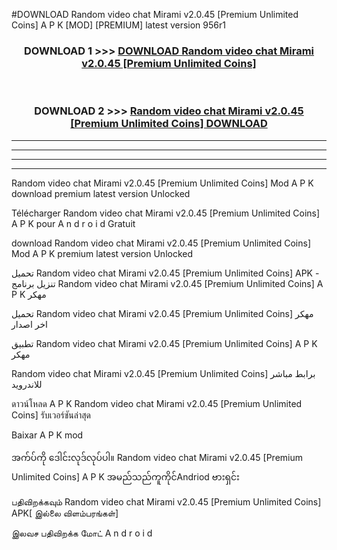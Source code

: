 #DOWNLOAD Random video chat Mirami v2.0.45  [Premium Unlimited Coins] A P K [MOD] [PREMIUM] latest version 956r1



<div align="center">

<h3>DOWNLOAD 1 >>> <a href="https://teeasianyam.web.app?sq=Random video chat Mirami v2.0.45  [Premium Unlimited Coins]">DOWNLOAD Random video chat Mirami v2.0.45  [Premium Unlimited Coins] </a></h3><br>

<h3>DOWNLOAD 2 >>> <a href="https://teeasianyam.web.app?sq=Random video chat Mirami v2.0.45  [Premium Unlimited Coins] ">Random video chat Mirami v2.0.45  [Premium Unlimited Coins]  DOWNLOAD </a></h3>

</div>


----------------------------------------------------------

----------------------------------------------------------

----------------------------------------------------------

----------------------------------------------------------


Random video chat Mirami v2.0.45  [Premium Unlimited Coins]  Mod A P K download premium latest version Unlocked

Télécharger Random video chat Mirami v2.0.45  [Premium Unlimited Coins]  A P K pour A n d r o i d Gratuit

download Random video chat Mirami v2.0.45  [Premium Unlimited Coins]  Mod A P K premium latest version Unlocked

تحميل Random video chat Mirami v2.0.45  [Premium Unlimited Coins]  APK - تنزيل برنامج Random video chat Mirami v2.0.45  [Premium Unlimited Coins]  A P K مهكر

تحميل Random video chat Mirami v2.0.45  [Premium Unlimited Coins]  مهكر اخر اصدار

تطبيق Random video chat Mirami v2.0.45  [Premium Unlimited Coins]  A P K مهكر

Random video chat Mirami v2.0.45  [Premium Unlimited Coins]  برابط مباشر للاندرويد

ดาวน์โหลด A P K Random video chat Mirami v2.0.45  [Premium Unlimited Coins]  รับเวอร์ชันล่าสุด

Baixar A P K mod

အက်ပ်ကို ဒေါင်းလုဒ်လုပ်ပါ။ Random video chat Mirami v2.0.45  [Premium Unlimited Coins]  A P K အမည်သည်ကူကိုင်Andriod ဗားရှင်း

பதிவிறக்கவும் Random video chat Mirami v2.0.45  [Premium Unlimited Coins]  APK[ இல்லை விளம்பரங்கள்] 
 
இலவச பதிவிறக்க மோட் A n d r o i d



